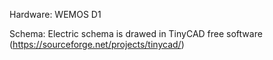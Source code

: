 Hardware:
WEMOS D1

Schema:
Electric schema is drawed in TinyCAD free software (https://sourceforge.net/projects/tinycad/)
